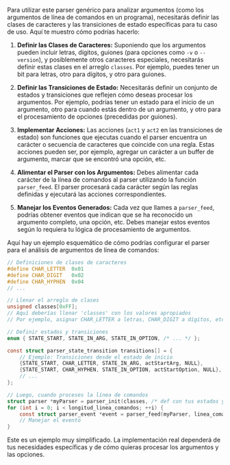 Para utilizar este parser genérico para analizar argumentos (como los argumentos de línea de comandos en un programa), necesitarás definir las clases de caracteres y las transiciones de estado específicas para tu caso de uso. Aquí te muestro cómo podrías hacerlo:

1. **Definir las Clases de Caracteres:**
   Suponiendo que los argumentos pueden incluir letras, dígitos, guiones (para opciones como `-v` o `--version`), y posiblemente otros caracteres especiales, necesitarás definir estas clases en el arreglo `classes`. Por ejemplo, puedes tener un bit para letras, otro para dígitos, y otro para guiones.

2. **Definir las Transiciones de Estado:**
   Necesitarás definir un conjunto de estados y transiciones que reflejen cómo deseas procesar los argumentos. Por ejemplo, podrías tener un estado para el inicio de un argumento, otro para cuando estás dentro de un argumento, y otro para el procesamiento de opciones (precedidas por guiones).

3. **Implementar Acciones:**
   Las acciones (`act1` y `act2` en las transiciones de estado) son funciones que ejecutas cuando el parser encuentra un carácter o secuencia de caracteres que coincide con una regla. Estas acciones pueden ser, por ejemplo, agregar un carácter a un buffer de argumento, marcar que se encontró una opción, etc.

4. **Alimentar el Parser con los Argumentos:**
   Debes alimentar cada carácter de la línea de comandos al parser utilizando la función `parser_feed`. El parser procesará cada carácter según las reglas definidas y ejecutará las acciones correspondientes.

5. **Manejar los Eventos Generados:**
   Cada vez que llames a `parser_feed`, podrías obtener eventos que indican que se ha reconocido un argumento completo, una opción, etc. Debes manejar estos eventos según lo requiera tu lógica de procesamiento de argumentos.

Aquí hay un ejemplo esquemático de cómo podrías configurar el parser para el análisis de argumentos de línea de comandos:

```c
// Definiciones de clases de caracteres
#define CHAR_LETTER  0x01
#define CHAR_DIGIT   0x02
#define CHAR_HYPHEN  0x04
// ...

// Llenar el arreglo de clases
unsigned classes[0xFF];
// Aquí deberías llenar 'classes' con los valores apropiados
// Por ejemplo, asignar CHAR_LETTER a letras, CHAR_DIGIT a dígitos, etc.

// Definir estados y transiciones
enum { STATE_START, STATE_IN_ARG, STATE_IN_OPTION, /* ... */ };

const struct parser_state_transition transitions[] = {
    // Ejemplo: Transiciones desde el estado de inicio
    {STATE_START, CHAR_LETTER, STATE_IN_ARG, actStartArg, NULL},
    {STATE_START, CHAR_HYPHEN, STATE_IN_OPTION, actStartOption, NULL},
    // ...
};

// Luego, cuando proceses la línea de comandos
struct parser *myParser = parser_init(classes, /* def con tus estados y transiciones */);
for (int i = 0; i < longitud_linea_comandos; ++i) {
    const struct parser_event *event = parser_feed(myParser, linea_comandos[i]);
    // Manejar el evento
}
```

Este es un ejemplo muy simplificado. La implementación real dependerá de tus necesidades específicas y de cómo quieras procesar los argumentos y las opciones.